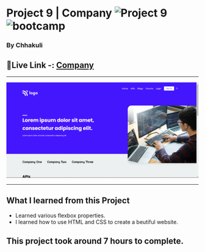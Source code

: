 # Project 9 | Company ![Project 9](https://img.shields.io/badge/Project%20-9-green) ![bootcamp](https://img.shields.io/badge/JS-Bootcamp-yellow)

### By Chhakuli


## 🔗Live Link -: [ Company ](https://project9-company.netlify.app/)
 

---

![myproject](./images/Screenshot%20(28).png)

---


## What I learned from this Project

- Learned various flexbox properties.
- I learned how to use HTML and CSS to create a beutiful website.
## This project took around 7 hours to complete.
